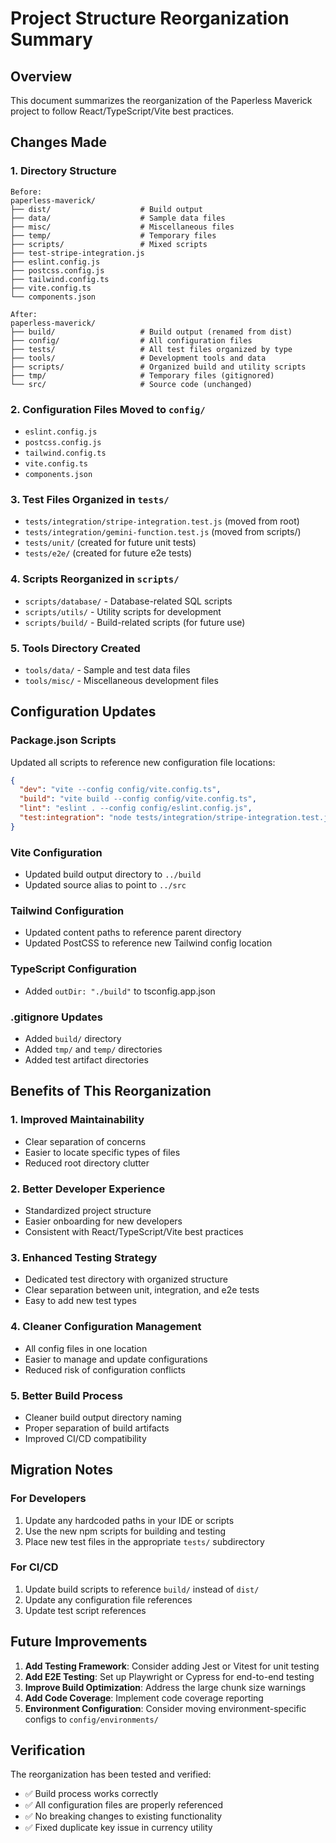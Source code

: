 # Project Structure Reorganization Summary

## Overview
This document summarizes the reorganization of the Paperless Maverick project to follow React/TypeScript/Vite best practices.

## Changes Made

### 1. Directory Structure
```
Before:
paperless-maverick/
├── dist/                    # Build output
├── data/                    # Sample data files
├── misc/                    # Miscellaneous files
├── temp/                    # Temporary files
├── scripts/                 # Mixed scripts
├── test-stripe-integration.js
├── eslint.config.js
├── postcss.config.js
├── tailwind.config.ts
├── vite.config.ts
└── components.json

After:
paperless-maverick/
├── build/                   # Build output (renamed from dist)
├── config/                  # All configuration files
├── tests/                   # All test files organized by type
├── tools/                   # Development tools and data
├── scripts/                 # Organized build and utility scripts
├── tmp/                     # Temporary files (gitignored)
└── src/                     # Source code (unchanged)
```

### 2. Configuration Files Moved to `config/`
- `eslint.config.js`
- `postcss.config.js`
- `tailwind.config.ts`
- `vite.config.ts`
- `components.json`

### 3. Test Files Organized in `tests/`
- `tests/integration/stripe-integration.test.js` (moved from root)
- `tests/integration/gemini-function.test.js` (moved from scripts/)
- `tests/unit/` (created for future unit tests)
- `tests/e2e/` (created for future e2e tests)

### 4. Scripts Reorganized in `scripts/`
- `scripts/database/` - Database-related SQL scripts
- `scripts/utils/` - Utility scripts for development
- `scripts/build/` - Build-related scripts (for future use)

### 5. Tools Directory Created
- `tools/data/` - Sample and test data files
- `tools/misc/` - Miscellaneous development files

## Configuration Updates

### Package.json Scripts
Updated all scripts to reference new configuration file locations:
```json
{
  "dev": "vite --config config/vite.config.ts",
  "build": "vite build --config config/vite.config.ts",
  "lint": "eslint . --config config/eslint.config.js",
  "test:integration": "node tests/integration/stripe-integration.test.js"
}
```

### Vite Configuration
- Updated build output directory to `../build`
- Updated source alias to point to `../src`

### Tailwind Configuration
- Updated content paths to reference parent directory
- Updated PostCSS to reference new Tailwind config location

### TypeScript Configuration
- Added `outDir: "./build"` to tsconfig.app.json

### .gitignore Updates
- Added `build/` directory
- Added `tmp/` and `temp/` directories
- Added test artifact directories

## Benefits of This Reorganization

### 1. **Improved Maintainability**
- Clear separation of concerns
- Easier to locate specific types of files
- Reduced root directory clutter

### 2. **Better Developer Experience**
- Standardized project structure
- Easier onboarding for new developers
- Consistent with React/TypeScript/Vite best practices

### 3. **Enhanced Testing Strategy**
- Dedicated test directory with organized structure
- Clear separation between unit, integration, and e2e tests
- Easy to add new test types

### 4. **Cleaner Configuration Management**
- All config files in one location
- Easier to manage and update configurations
- Reduced risk of configuration conflicts

### 5. **Better Build Process**
- Cleaner build output directory naming
- Proper separation of build artifacts
- Improved CI/CD compatibility

## Migration Notes

### For Developers
1. Update any hardcoded paths in your IDE or scripts
2. Use the new npm scripts for building and testing
3. Place new test files in the appropriate `tests/` subdirectory

### For CI/CD
1. Update build scripts to reference `build/` instead of `dist/`
2. Update any configuration file references
3. Update test script references

## Future Improvements

1. **Add Testing Framework**: Consider adding Jest or Vitest for unit testing
2. **Add E2E Testing**: Set up Playwright or Cypress for end-to-end testing
3. **Improve Build Optimization**: Address the large chunk size warnings
4. **Add Code Coverage**: Implement code coverage reporting
5. **Environment Configuration**: Consider moving environment-specific configs to `config/environments/`

## Verification

The reorganization has been tested and verified:
- ✅ Build process works correctly
- ✅ All configuration files are properly referenced
- ✅ No breaking changes to existing functionality
- ✅ Fixed duplicate key issue in currency utility
